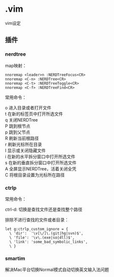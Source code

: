# .vim
vim设定

## 插件

### nerdtree

map映射：

```vim
nnoremap <leader>n :NERDTreeFocus<CR>
nnoremap <C-n> :NERDTree<CR>
nnoremap <C-t> :NERDTreeToggle<CR>
nnoremap <C-f> :NERDTreeFind<CR>
```

常用命令：

o 进入目录或者打开文件  
t 在新的标签页中打开所选文件  
q 关闭NERDTree  
P 跳到根节点  
p 跳到父节点  
R 刷新当前根路径  
r 刷新光标所在目录  
I 显示或关闭隐藏文件  
i 在新的水平拆分窗口中打开所选文件  
s 在新的垂直拆分窗口中打开所选文件  
A 全屏显示NERDTree，活着关闭全凭  
C 将根目录设置为光标所在路径


### ctrlp

常用命令：

ctrl-d: 切换是查找文件还是查找整个路径


排除不进行查找的文件或者目录：

```vim
let g:ctrlp_custom_ignore = {
  \ 'dir':  '\v[\/]\.(git|hg|svn)$',
  \ 'file': '\v\.(exe|so|dll)$',
  \ 'link': 'some_bad_symbolic_links',
  \ }
```


### smartim

解决Mac平台切换Normal模式自动切换英文输入法问题

